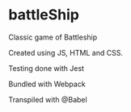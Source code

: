 # battleShip
Classic game of Battleship

Created using JS, HTML and CSS.

Testing done with Jest

Bundled with Webpack

Transpiled with @Babel
